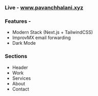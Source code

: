 ### Live - www.pavanchhalani.xyz 

### Features - 

- Modern Stack (Next.js + TailwindCSS)
- ImprovMX email forwarding 
- Dark Mode


### Sections

- Header
- Work
- Services
- About
- Contact

